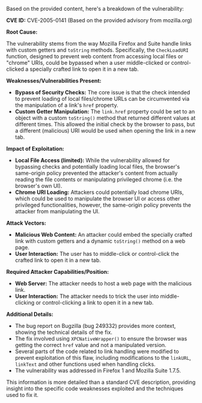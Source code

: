Based on the provided content, here's a breakdown of the vulnerability:

**CVE ID:** CVE-2005-0141 (Based on the provided advisory from mozilla.org)

**Root Cause:**

The vulnerability stems from the way Mozilla Firefox and Suite handle links with custom getters and `toString` methods.  Specifically, the `CheckLoadURI` function, designed to prevent web content from accessing local files or "chrome" URIs, could be bypassed when a user middle-clicked or control-clicked a specially crafted link to open it in a new tab.

**Weaknesses/Vulnerabilities Present:**

*   **Bypass of Security Checks:** The core issue is that the check intended to prevent loading of local files/chrome URLs can be circumvented via the manipulation of a link's `href` property.
*   **Custom Getter Manipulation:**  The `link.href` property could be set to an object with a custom `toString()` method that returned different values at different times.  This allowed the initial check by the browser to pass, but a different (malicious) URI would be used when opening the link in a new tab.

**Impact of Exploitation:**

*   **Local File Access (limited):** While the vulnerability allowed for bypassing checks and potentially loading local files, the browser's same-origin policy prevented the attacker's content from actually reading the file contents or manipulating privileged chrome (i.e. the browser's own UI).
*   **Chrome URI Loading:** Attackers could potentially load chrome URIs, which could be used to manipulate the browser UI or access other privileged functionalities, however, the same-origin policy prevents the attacker from manipulating the UI.

**Attack Vectors:**

*   **Malicious Web Content:** An attacker could embed the specially crafted link with custom getters and a dynamic `toString()` method on a web page.
*   **User Interaction:** The user has to middle-click or control-click the crafted link to open it in a new tab.

**Required Attacker Capabilities/Position:**

*   **Web Server:**  The attacker needs to host a web page with the malicious link.
*   **User Interaction:**  The attacker needs to trick the user into middle-clicking or control-clicking a link to open it in a new tab.

**Additional Details:**

*   The bug report on Bugzilla (bug 249332) provides more context, showing the technical details of the fix.
*   The fix involved using `XPCNativeWrapper()` to ensure the browser was getting the correct `href` value and not a manipulated version.
*   Several parts of the code related to link handling were modified to prevent exploitation of this flaw, including modifications to the `linkURL`, `linkText` and other functions used when handling clicks.
*   The vulnerability was addressed in Firefox 1 and Mozilla Suite 1.7.5.

This information is more detailed than a standard CVE description, providing insight into the specific code weaknesses exploited and the techniques used to fix it.